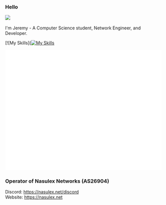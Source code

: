 ### Hello
<img src="./particle.webp">

I'm Jeremy - A Computer Science student, Network Engineer, and Developer.

[![My Skills]([![My Skills](https://skillicons.dev/icons?i=git,cpp,c,rust,python,lua,go,linux,arch,mysql,postgres,grafana,raspberrypi,nginx,figma,prometheus,docker)](https://skillicons.dev)

![Metrics](/github-metrics.svg)

### Operator of Nasulex Networks (AS26904)
Discord: https://nasulex.net/discord<br>
Website: https://nasulex.net


